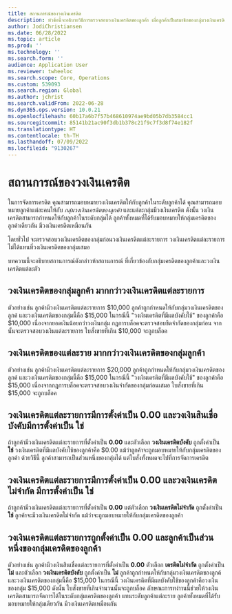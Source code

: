 ```yaml
---
title: สถานการณ์ของวงเงินเครดิต
description: หัวข้อนี้จะอธิบายวิธีการตรวจสอบวงเงินเครดิตของลูกค้า เมื่อลูกค้าเป็นสมาชิกของกลุ่มวงเงินเครดิตของลูกค้า
author: JodiChristiansen
ms.date: 06/28/2022
ms.topic: article
ms.prod: ''
ms.technology: ''
ms.search.form: ''
audience: Application User
ms.reviewer: twheeloc
ms.search.scope: Core, Operations
ms.custom: 539093
ms.search.region: Global
ms.author: jchrist
ms.search.validFrom: 2022-06-28
ms.dyn365.ops.version: 10.0.21
ms.openlocfilehash: 60b17a6b7f57b468610974ae9bd05b7db3584cc1
ms.sourcegitcommit: 85141b21ac90f3db1b378c21f9c7f3d8f74e182f
ms.translationtype: HT
ms.contentlocale: th-TH
ms.lasthandoff: 07/09/2022
ms.locfileid: "9130267"
---
```

# <a name="credit-limit-scenarios"></a>สถานการณ์ของวงเงินเครดิต

ในการจัดการเครดิต คุณสามารถมอบหมายวงเงินเครดิตให้กับลูกค้าในระดับลูกค้าได้ คุณสามารถมอบหมายลูกค้าแต่ละคนให้กับ *กลุ่มวงเงินเครดิตของลูกค้า* และแต่ละกลุ่มมีวงเงินเครดิต ดังนั้น วงเงินเครดิตสามารถกำหนดให้กับลูกค้าในระดับกลุ่มได้ ลูกค้าทั้งหมดที่ได้รับมอบหมายให้กลุ่มเครดิตของลูกค้าเดียวกัน มีวงเงินเครดิตเหมือนกัน

โดยทั่วไป จะตรวจสอบวงเงินเครดิตของกลุ่มก่อนวงเงินเครดิตแต่ละรายการ วงเงินเครดิตแต่ละรายการไม่ได้แทนที่วงเงินเครดิตของกลุ่มเสมอ

บทความนี้จะอธิบายสถานการณ์ดังกล่าวห้าสถานการณ์ ที่เกี่ยวข้องกับกลุ่มเครดิตของลูกค้าและวงเงินเครดิตแต่ละตัว

## <a name="the-customer-group-credit-limit-is-more-than-the-individual-credit-limit"></a>วงเงินเครดิตของกลุ่มลูกค้า มากกว่าวงเงินเครดิตแต่ละรายการ

ตัวอย่างเช่น ลูกค้ามีวงเงินเครดิตแต่ละรายการ $10,000 ลูกค้าถูกกำหนดให้กับกลุ่มวงเงินเครดิตของลูกค้ และวงเงินเครดิตของกลุ่มนี้คือ $15,000 ในกรณีนี้ "วงเงินเครดิตที่มีผลบังคับใช้" ของลูกค้าคือ $10,000 เนื่องจากยอดเงินน้อยกว่าวงเงินกลุ่ม กฎการบล็อคจะตรวจสอบขีดจํากัดของกลุ่มก่อน จากนั้นจะตรวจสอบวงเงินแต่ละรายการ ใบสั่งขายที่เกิน $10,000 จะถูกบล็อค

## <a name="the-individual-credit-limit-is-more-than-the-customer-group-credit-limit"></a>วงเงินเครดิตของแต่ละราย มากกว่าวงเงินเครดิตของกลุ่มลูกค้า

ตัวอย่างเช่น ลูกค้ามีวงเงินเครดิตแต่ละรายการ $20,000 ลูกค้าถูกกำหนดให้กับกลุ่มวงเงินเครดิตของลูกค้ และวงเงินเครดิตของกลุ่มนี้คือ $15,000 ในกรณีนี้ "วงเงินเครดิตที่มีผลบังคับใช้" ของลูกค้าคือ $15,000 เนื่องจากกฎการบล็อคจะตรวจสอบวงเงินจำกัดของกลุ่มก่อนเสมอ ใบสั่งขายที่เกิน $15,000 จะถูกบล็อค

## <a name="the-individual-credit-limit-is-set-to-000-and-mandatory-credit-limit-is-set-to-yes"></a>วงเงินเครดิตแต่ละรายการมีการตั้งค่าเป็น 0.00 และวงเงินสินเชื่อบังคับมีการตั้งค่าเป็น ใช่

ถ้าลูกค้ามีวงเงินเครดิตแต่ละรายการที่ตั้งค่าเป็น **0.00** และตัวเลือก **วงเงินเครดิตบังคับ** ถูกตั้งค่าเป็น **ใช่** วงเงินเครดิตที่มีผลบังคับใช้ของลูกค้าคือ $0.00 แม้ว่าลูกค้าจะถูกมอบหมายให้กับกลุ่มเครดิตของลูกค้า ด้วยวิธีนี้ ลูกค้าสามารถเป็นส่วนหนึ่งของกลุ่มได้ แต่ใบสั่งทั้งหมดจะไปที่การจัดการเครดิต

## <a name="the-individual-credit-limit-is-set-to-000-and-unlimited-credit-limit-is-set-to-yes"></a>วงเงินเครดิตแต่ละรายการมีการตั้งค่าเป็น 0.00 และวงเงินเครดิตไม่จำกัด มีการตั้งค่าเป็น ใช่

ถ้าลูกค้ามีวงเงินเครดิตแต่ละรายการที่ตั้งค่าเป็น **0.00** แต่ตัวเลือก **วงเงินเครดิตไม่จำกัด** ถูกตั้งค่าเป็น **ใช่** ลูกค้าจะมีวงเงินเครดิตไม่จำกัด แม้ว่าจะถูกมอบหมายให้กับกลุ่มเครดิตของลูกค้า

## <a name="the-individual-credit-limit-is-set-to-000-and-the-customer-is-part-of-a-customer-credit-group"></a>วงเงินเครดิตแต่ละรายการถูกตั้งค่าเป็น 0.00 และลูกค้าเป็นส่วนหนึ่งของกลุ่มเครดิตของลูกค้า

ตัวอย่างเช่น ลูกค้ามีวงเงินสินเชื่อแต่ละรายการที่ตั้งค่าเป็น **0.00** ตัวเลือก **เครดิตไม่จำกัด** ถูกตั้งค่าเป็น **ไม่** และตัวเลือก **วงเงินเครดิตบังคับ** ถูกตั้งค่าเป็น **ไม่** ลูกค้าถูกกำหนดให้กับกลุ่มวงเงินเครดิตของลูกค้ และวงเงินเครดิตของกลุ่มนี้คือ $15,000 ในกรณีนี้ วงเงินเครดิตที่มีผลบังคับใช้ของลูกค้าคือวงเงินของกลุ่ม $15,000 ดังนั้น ใบสั่งขายที่เกินจํานวนนั้นจะถูกบล็อค ลักษณะการทงำานนี้ช่วยให้วงเงินเครดิตสามารถจัดการได้ในระดับกลุ่มเครดิตของลูกค้า แทนระดับลูกค้าแต่ละราย ลูกค้าทั้งหมดที่ได้รับมอบหมายให้กลุ่มเดียวกัน มีวงเงินเครดิตเหมือนกัน
